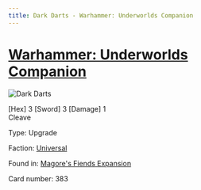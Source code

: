 ```yaml
---
title: Dark Darts - Warhammer: Underworlds Companion
---
```


# [Warhammer: Underworlds Companion](https://guidokessels.github.io/wh-underworlds)

  

![Dark Darts](https://warhammerunderworlds.com/wp-content/uploads/sites/6/2018/03/383_ENG.png)

<p class="text-center p-2 mb-2 text-white weapon">[Hex] 3 [Sword] 3 [Damage] 1<br>Cleave</p>

Type: Upgrade

Faction: [Universal](https://guidokessels.github.io/wh-underworlds/factions/universal)

Found in: [Magore's Fiends Expansion](https://guidokessels.github.io/wh-underworlds/locations/magores-fiends-expansion)

Card number: 383
